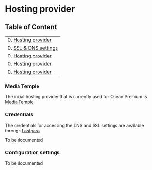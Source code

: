 # Hosting provider

## Table of Content
|                                                                              |
|------------------------------------------------------------------------------| 
| 0. [Hosting provider](#markdown-header-media-temple)                         |
| 0. [SSL & DNS settings](#markdown-header-setup-&-configuration)              |
| 0. [Hosting provider](#markdown-header-credentials)                          |
| 0. [Hosting provider](#markdown-header-configuration-settings)               |
| 0. [Hosting provider](#markdown-header-setup-&-configuration)                |

### Media Temple

The initial hosting provider that is currently used for Ocean Premium is [Media Temple](https://mediatemple.net)

### Credentials

The credentials for accessing the DNS and SSL settings are available through [Lastpass](https://lastpass.com)

To be documented

### Configuration settings 

To be documented
